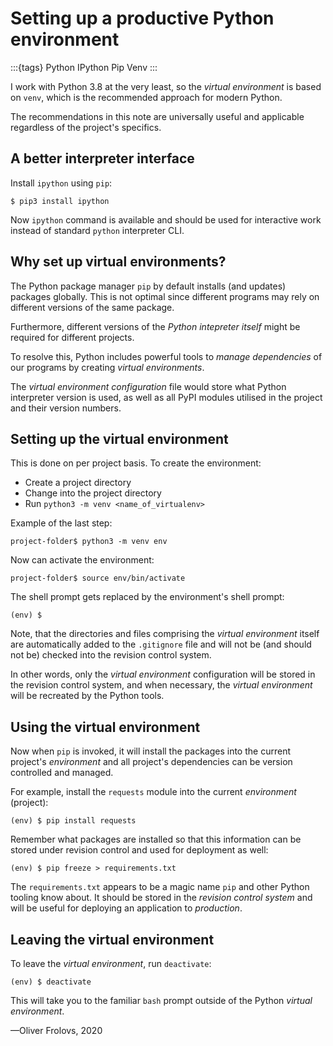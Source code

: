 # Setting up a productive Python environment

:::{tags}
Python IPython Pip Venv
:::

I work with Python 3.8 at the very least, so the _virtual environment_ is based on `venv`, which is the recommended approach for modern Python.

The recommendations in this note are universally useful and applicable regardless of the project's specifics.

## A better interpreter interface

Install `ipython` using `pip`:

```Shell
$ pip3 install ipython
```

Now `ipython` command is available and should be used for interactive work instead of standard `python` interpreter CLI.

## Why set up virtual environments?

The Python package manager `pip` by default installs (and updates) packages globally. This is not optimal since different programs may rely on different versions of the same package.

Furthermore, different versions of the *Python intepreter itself* might be required for different projects.

To resolve this, Python includes powerful tools to *manage dependencies* of our programs by creating *virtual environments*. 

The _virtual environment configuration_ file would store what Python interpreter version is used, as well as all PyPI modules utilised in the project and their version numbers.

## Setting up the virtual environment

This is done on per project basis. To create the environment:


* Create a project directory
* Change into the project directory
* Run `python3 -m venv <name_of_virtualenv>`

Example of the last step:

```Shell
project-folder$ python3 -m venv env
```

Now can activate the environment:

```Shell
project-folder$ source env/bin/activate
```

The shell prompt gets replaced by the environment's shell prompt:

```Shell
(env) $
```


Note, that the directories and files comprising the *virtual environment* itself are automatically added to the `.gitignore` file and will not be (and should not be) checked into the revision control system.

In other words, only the *virtual environment* configuration will be stored in the revision control system, and when necessary, the *virtual environment* will be recreated by the Python tools.

## Using the virtual environment

Now when `pip` is invoked, it will install the packages into the current project's *environment* and all project's dependencies can be version controlled and managed.

For example, install the `requests` module into the current *environment* (project):

```Shell
(env) $ pip install requests
```

Remember what packages are installed so that this information can be stored under revision control and used for deployment as well:

```Shell
(env) $ pip freeze > requirements.txt
```

The `requirements.txt` appears to be a magic name `pip` and other Python tooling know about. It should be stored in the _revision control system_ and will be useful for deploying an application to _production_.

## Leaving the virtual environment

To leave the *virtual environment*, run `deactivate`:

```Shell
(env) $ deactivate
```

This will take you to the familiar `bash` prompt outside of the Python *virtual environment*.

&mdash;Oliver Frolovs, 2020